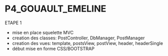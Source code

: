 # P4_GOUAULT_EMELINE

ETAPE 1
- mise en place squelette MVC
- creation des classes: PostController, DbManager, PostManager
- creation des vues: template, postsView, postView, header, headerSingle
- début mise en forme CSS/BOOTSTRAP